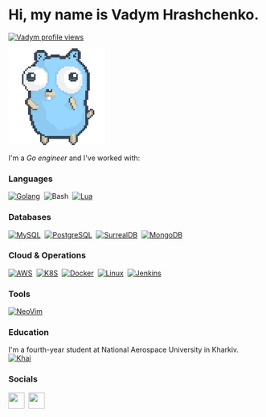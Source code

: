Hi, my name is Vadym Hrashchenko.
==========================================================================================================================================
[![Vadym profile views](https://u8views.com/api/v1/github/profiles/93580374/views/day-week-month-total-count.svg)](https://u8views.com/github/hrvadl)

![gopher dancing](./dancing-gopher.gif)

I'm a *Go engineer* and I've worked with: 

### Languages  

<a href="https://go.dev/" target="_blank" rel="noreferrer"><img src="https://go.dev/blog/go-brand/Go-Logo/PNG/Go-Logo_Aqua.png" height="36" alt="Golang" /></a>&nbsp;
<span><img src="https://bashlogo.com/img/symbol/png/monochrome_light.png" height="36" alt="Bash" /></span>&nbsp;
<a href="https://www.lua.org/" target="_blank" rel="noreferrer"><img src="https://upload.wikimedia.org/wikipedia/commons/thumb/c/cf/Lua-Logo.svg/947px-Lua-Logo.svg.png" height="36" alt="Lua" /></a>

### Databases
<a href="https://www.mysql.com/" target="_blank" rel="noreferrer"><img src="https://raw.githubusercontent.com/danielcranney/readme-generator/main/public/icons/skills/mysql-colored.svg" width="36" height="36" alt="MySQL" /></a>&nbsp;
<a href="https://www.postgresql.org/" target="_blank" rel="noreferrer"><img src="https://raw.githubusercontent.com/danielcranney/readme-generator/main/public/icons/skills/postgresql-colored.svg" width="36" height="36" alt="PostgreSQL" /></a>&nbsp;
<a href="https://surrealdb.com/" target="_blank" rel="noreferrer"><img src="https://avatars.githubusercontent.com/u/10982346?s=200&v=4" width="36" height="36" alt="SurrealDB" /></a>&nbsp;
<a href="https://www.mongodb.com/" target="_blank" rel="noreferrer"><img src="https://raw.githubusercontent.com/danielcranney/readme-generator/main/public/icons/skills/mongodb-colored.svg" width="36" height="36" alt="MongoDB" /></a>

### Cloud & Operations
<a href="https://aws.amazon.com/" target="_blank" rel="noreferrer"><img src="https://upload.wikimedia.org/wikipedia/commons/thumb/9/93/Amazon_Web_Services_Logo.svg/2560px-Amazon_Web_Services_Logo.svg.png" height="36" alt="AWS" /></a>&nbsp;
<a href="https://kubernetes.io/" target="_blank" rel="noreferrer"><img src="https://upload.wikimedia.org/wikipedia/commons/thumb/3/39/Kubernetes_logo_without_workmark.svg/1200px-Kubernetes_logo_without_workmark.svg.png" height="36" alt="K8S" /></a>&nbsp;
<a href="https://www.docker.com/" target="_blank" rel="noreferrer"><img src="https://cdn4.iconfinder.com/data/icons/logos-and-brands/512/97_Docker_logo_logos-512.png" height="36" alt="Docker" /></a>&nbsp;
<a href="https://ubuntu.com/" target="_blank" rel="noreferrer"><img src="https://pngimg.com/uploads/linux/linux_PNG21.png" height="36" alt="Linux" /></a>&nbsp;
<a href="https://www.jenkins.io/" target="_blank" rel="noreferrer"><img src="https://upload.wikimedia.org/wikipedia/commons/thumb/e/e9/Jenkins_logo.svg/1200px-Jenkins_logo.svg.png" height="36" alt="Jenkins" /></a>

### Tools
<a href="https://neovim.io/" target="_blank" rel="noreferrer"><img src="https://upload.wikimedia.org/wikipedia/commons/thumb/3/3a/Neovim-mark.svg/1200px-Neovim-mark.svg.png" height="36" alt="NeoVim" /></a>


### Education

I'm a fourth-year student at National Aerospace University in Kharkiv.
<br />
<a href="https://khai.edu/ua/" target="_blank" rel="noreferrer"><img src="https://k305.khai.edu/images/1200px-_.png" height="30" alt="Khai" /></a>

### Socials

<p align="left"> <a href="https://www.github.com/grwadl" target="_blank" rel="noreferrer"><img src="https://raw.githubusercontent.com/danielcranney/readme-generator/main/public/icons/socials/github-dark.svg" width="32" height="32" /></a>&nbsp;
<a href="https://www.linkedin.com/in/vadym-hrashchenko/" target="_blank" rel="noreferrer"><img src="https://raw.githubusercontent.com/danielcranney/readme-generator/main/public/icons/socials/linkedin.svg" width="32" height="32" /></a></p>
